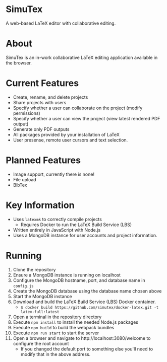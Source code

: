 # SimuTex
A web-based LaTeX editor with collaborative editing.

# About
SimuTex is an in-work collaborative LaTeX editing application available in the browser. 

# Current Features
- Create, rename, and delete projects
- Share projects with users
- Specify whether a user can collaborate on the project (modify permissions)
- Specify whether a user can view the project (view latest rendered PDF output)
- Generate only PDF outputs
- All packages provided by your installation of LaTeX
- User presense, remote user cursors and text selection.

# Planned Features
- Image support, currently there is none!
- File upload
- BibTex

# Key Information
- Uses `latexmk` to correctly compile projects
  - Requires Docker to run the LaTeX Build Service (LBS)
- Written entirely in JavaScript with Node.js
- Uses a MongoDB instance for user accounts and project information.

# Running
1. Clone the repository
2. Ensure a MongoDB instance is running on localhost
3. Configure the MongoDB hostname, port, and database name in `config.js`
4. Create the MongoDB database using the database name chosen above
5. Start the MongoDB instance
6. Download and build the LaTeX Build Service (LBS) Docker container.
    - `$ docker build https://github.com/simutex/docker-latex.git -t latex-full:latest`
7. Open a terminal in the repository directory
8. Execute `npm install` to install the needed Node.js packages
9. Execute `npm build` to build the webpack bundles
10. Execute `npm run start` to start the server
11. Open a browser and navigate to http://localhost:3080/welcome to configure the root account
    - If you changed the default port to something else you'll need to modify that in the above address.
